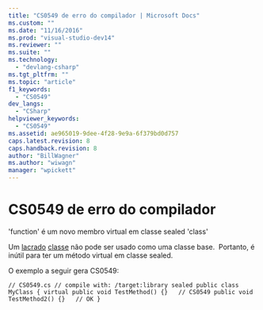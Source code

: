 ```yaml
---
title: "CS0549 de erro do compilador | Microsoft Docs"
ms.custom: ""
ms.date: "11/16/2016"
ms.prod: "visual-studio-dev14"
ms.reviewer: ""
ms.suite: ""
ms.technology: 
  - "devlang-csharp"
ms.tgt_pltfrm: ""
ms.topic: "article"
f1_keywords: 
  - "CS0549"
dev_langs: 
  - "CSharp"
helpviewer_keywords: 
  - "CS0549"
ms.assetid: ae965019-9dee-4f28-9e9a-6f379bd0d757
caps.latest.revision: 8
caps.handback.revision: 8
author: "BillWagner"
ms.author: "wiwagn"
manager: "wpickett"
---
```

# CS0549 de erro do compilador
'function' é um novo membro virtual em classe sealed 'class'  
  
 Um [lacrado](../../csharp/language-reference/keywords/sealed.md) [classe](../../csharp/language-reference/keywords/class.md) não pode ser usado como uma classe base.   Portanto, é inútil para ter um método virtual em classe sealed.  
  
 O exemplo a seguir gera CS0549:  
  
```  
// CS0549.cs // compile with: /target:library sealed public class MyClass { virtual public void TestMethod() {}   // CS0549 public void TestMethod2() {}   // OK }  
```